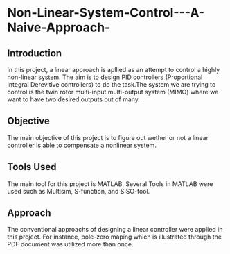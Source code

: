 # Non-Linear-System-Control---A-Naive-Approach-

## Introduction
In this project, a linear approach is apllied as an attempt to control a highly non-linear system. The aim is to design PID controllers (Proportional Integral Derevitive controllers) to do the task.The system we are trying to control is the twin rotor multi-input multi-output system (MIMO) where we want to have two desired outputs out of many. 

## Objective
The main objective of this project is to figure out wether or not a linear controller is able to compensate a nonlinear system.

## Tools Used
The main tool for this project is MATLAB. Several Tools in MATLAB were used such as Multisim, S-function, and SISO-tool.

## Approach
The conventional approachs of designing a linear controller were applied in this project. For instance, pole-zero maping which is illustrated through the PDF document was utilized more than once.






